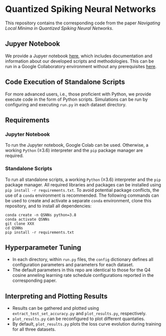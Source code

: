 # Quantized Spiking Neural Networks
This repository contains the corresponding code from the paper *Navigating Local Minima in Quantized Spiking Neural Networks*. 

## Jupyer Notebook
We provide a Jupyer notebook [here](), which includes documentation and information about our developed scripts and methodologies. This can be run in a Google Collaboratory environment without any prerequisites [here]().

## Code Execution of Standalone Scripts 
For more advanced users, i.e., those proficient with Python, we provide execute code in the form of Python scripts. Simulations can be run by configuring and executing `run.py` in each dataset directory.

## Requirements
### Jupyter Notebook
To run the Jupyter notebook, Google Colab can be used. Otherwise, a working `Python` (≥3.6) interpreter and the `pip` package manager are required.

### Standalone Scripts
To run all standalone scripts, a working `Python` (≥3.6) interpreter and the `pip` package manager. All required libraries and packages can be installed using  `pip install -r requirements.txt`. To avoid potential package conflicts, the use of a `conda` environment is recommended. The following commands can be used to create and activate a separate `conda` environment, clone this repository, and to install all dependencies:

```
conda create -n QSNNs python=3.8
conda activate QSNNs
git clone XXX
cd QSNNs
pip install -r requirements.txt
```

## Hyperparameter Tuning
* In each directory, within `run.py` files, the `config` dictionary defines all configuration parameters and parameters for each dataset. 
* The default parameters in this repo are identical to those for the Q4 cosine anneling learning rate schedule configurations reported in the corresponding paper.

## Interpreting and Plotting Results
* Results can be gathered and plotted using `extract_test_set_accuracy.py` and `plot_results.py`, respectively. 
* `plot_results.py` can be reconfigured to plot different quantaties.
* By default, `plot_results.py` plots the loss curve evolution during training for all three datasets.
